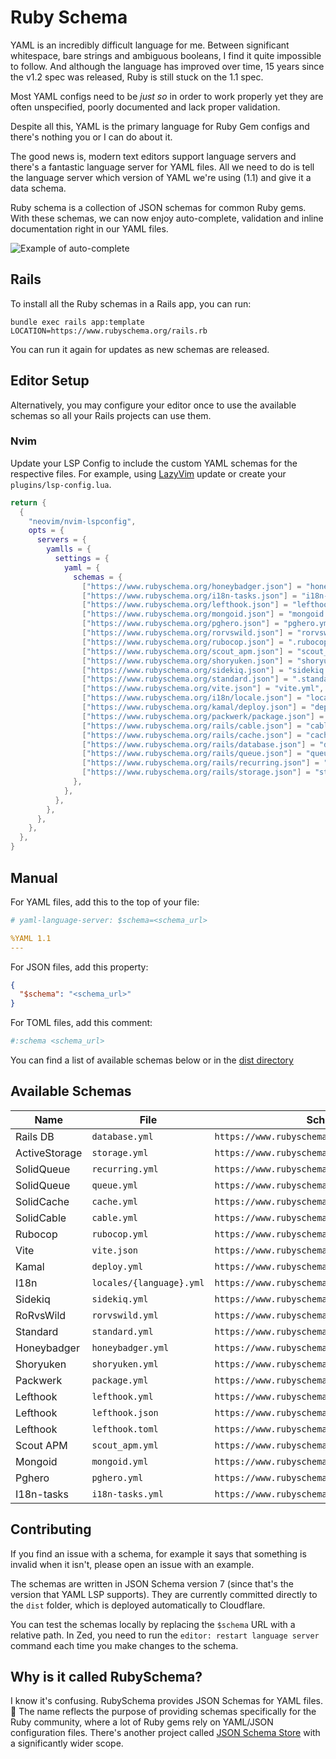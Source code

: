 # Ruby Schema

YAML is an incredibly difficult language for me. Between significant whitespace, bare strings and ambiguous booleans, I find it quite impossible to follow. And although the language has improved over time, 15 years since the v1.2 spec was released, Ruby is still stuck on the 1.1 spec.

Most YAML configs need to be _just so_ in order to work properly yet they are often unspecified, poorly documented and lack proper validation.

Despite all this, YAML is the primary language for Ruby Gem configs and there's nothing you or I can do about it.

The good news is, modern text editors support language servers and there's a fantastic language server for YAML files. All we need to do is tell the language server which version of YAML we're using (1.1) and give it a data schema.

Ruby schema is a collection of JSON schemas for common Ruby gems. With these schemas, we can now enjoy auto-complete, validation and inline documentation right in our YAML files.

![Example of auto-complete](https://github.com/user-attachments/assets/c8038624-4df5-4dd7-9fcf-787d5c8a5f71)

## Rails

To install all the Ruby schemas in a Rails app, you can run:

```
bundle exec rails app:template LOCATION=https://www.rubyschema.org/rails.rb
```

You can run it again for updates as new schemas are released.

## Editor Setup

Alternatively, you may configure your editor once to use the available schemas so all your Rails projects can use them.

### Nvim

Update your LSP Config to include the custom YAML schemas for the respective files. For example, using [LazyVim](www.lazyvim.org) update or create your `plugins/lsp-config.lua`.

```lua
return {
  {
    "neovim/nvim-lspconfig",
    opts = {
      servers = {
        yamlls = {
          settings = {
            yaml = {
              schemas = {
                ["https://www.rubyschema.org/honeybadger.json"] = "honeybadger.yml",
                ["https://www.rubyschema.org/i18n-tasks.json"] = "i18n-tasks.yml",
                ["https://www.rubyschema.org/lefthook.json"] = "lefthook.yml",
                ["https://www.rubyschema.org/mongoid.json"] = "mongoid.yml",
                ["https://www.rubyschema.org/pghero.json"] = "pghero.yml",
                ["https://www.rubyschema.org/rorvswild.json"] = "rorvswild.yml",
                ["https://www.rubyschema.org/rubocop.json"] = ".rubocop.yml",
                ["https://www.rubyschema.org/scout_apm.json"] = "scout_apm.yml",
                ["https://www.rubyschema.org/shoryuken.json"] = "shoryuken.yml",
                ["https://www.rubyschema.org/sidekiq.json"] = "sidekiq.yml",
                ["https://www.rubyschema.org/standard.json"] = ".standard.yml",
                ["https://www.rubyschema.org/vite.json"] = "vite.yml",
                ["https://www.rubyschema.org/i18n/locale.json"] = "locale/*.yml",
                ["https://www.rubyschema.org/kamal/deploy.json"] = "deploy.yml",
                ["https://www.rubyschema.org/packwerk/package.json"] = "package.yml",
                ["https://www.rubyschema.org/rails/cable.json"] = "cable.yml",
                ["https://www.rubyschema.org/rails/cache.json"] = "cache.yml",
                ["https://www.rubyschema.org/rails/database.json"] = "database.yml",
                ["https://www.rubyschema.org/rails/queue.json"] = "queue.yml",
                ["https://www.rubyschema.org/rails/recurring.json"] = "recurring.yml",
                ["https://www.rubyschema.org/rails/storage.json"] = "storage.yml",
              },
            },
          },
        },
      },
    },
  },
}
```

## Manual

For YAML files, add this to the top of your file:

```yml
# yaml-language-server: $schema=<schema_url>

%YAML 1.1
---
```

For JSON files, add this property:

```json
{
  "$schema": "<schema_url>"
}
```

For TOML files, add this comment:

```toml
#:schema <schema_url>
```

You can find a list of available schemas below or in the [dist directory](./dist)

## Available Schemas

 | Name | File  | Schema URL |
|------|-----------|------------|
| Rails DB | `database.yml` | `https://www.rubyschema.org/rails/database.json` |
| ActiveStorage | `storage.yml` | `https://www.rubyschema.org/rails/storage.json` |
| SolidQueue  | `recurring.yml` | `https://www.rubyschema.org/rails/recurring.json` |
| SolidQueue | `queue.yml` | `https://www.rubyschema.org/rails/queue.json` |
| SolidCache | `cache.yml` | `https://www.rubyschema.org/rails/cache.json` |
| SolidCable | `cable.yml` | `https://www.rubyschema.org/rails/cable.json` |
| Rubocop | `rubocop.yml` | `https://www.rubyschema.org/rubocop.json` |
| Vite | `vite.json` | `https://www.rubyschema.org/vite.json` |
| Kamal | `deploy.yml` | `https://www.rubyschema.org/kamal/deploy.json` |
| I18n | `locales/{language}.yml` | `https://www.rubyschema.org/i18n/locale.json` |
| Sidekiq | `sidekiq.yml` | `https://www.rubyschema.org/sidekiq.json` |
| RoRvsWild | `rorvswild.yml` | `https://www.rubyschema.org/rorvswild.json` |
| Standard | `standard.yml` | `https://www.rubyschema.org/standard.json` |
| Honeybadger | `honeybadger.yml` | `https://www.rubyschema.org/honeybadger.json` |
| Shoryuken | `shoryuken.yml` | `https://www.rubyschema.org/shoryuken.json` |
| Packwerk | `package.yml` | `https://www.rubyschema.org/packwerk/package.json` |
| Lefthook | `lefthook.yml` | `https://www.rubyschema.org/lefthook.json` |
| Lefthook | `lefthook.json` | `https://www.rubyschema.org/lefthook.json` |
| Lefthook | `lefthook.toml` | `https://www.rubyschema.org/lefthook.json` |
| Scout APM | `scout_apm.yml` | `https://www.rubyschema.org/scout_apm.json` |
| Mongoid | `mongoid.yml` | `https://www.rubyschema.org/mongoid.json` |
| Pghero | `pghero.yml` | `https://www.rubyschema.org/pghero.json` |
| I18n-tasks | `i18n-tasks.yml` | `https://www.rubyschema.org/i18n-tasks.json` |


## Contributing

If you find an issue with a schema, for example it says that something is invalid when it isn't, please open an issue with an example.

The schemas are written in JSON Schema version 7 (since that's the version that YAML LSP supports). They are currently committed directly to the `dist` folder, which is deployed automatically to Cloudflare.

You can test the schemas locally by replacing the `$schema` URL with a relative path. In Zed, you need to run the `editor: restart language server` command each time you make changes to the schema.

## Why is it called RubySchema?

I know it's confusing. RubySchema provides JSON Schemas for YAML files. 🤯 The name reflects the purpose of providing schemas specifically for the Ruby community, where a lot of Ruby gems rely on YAML/JSON configuration files. There's another project called [JSON Schema Store](https://www.schemastore.org) with a significantly wider scope.
